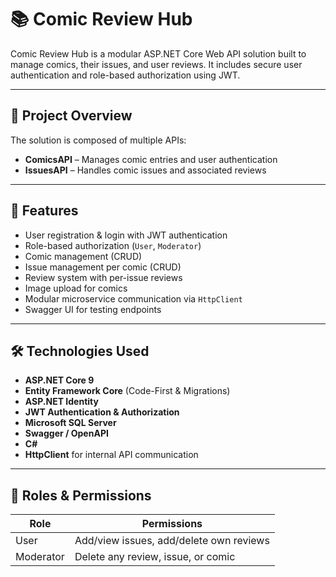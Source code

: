 # 📚 Comic Review Hub

Comic Review Hub is a modular ASP.NET Core Web API solution built to manage comics, their issues, and user reviews. It includes secure user authentication and role-based authorization using JWT.

---

## 🔧 Project Overview

The solution is composed of multiple APIs:

- **ComicsAPI** – Manages comic entries and user authentication
- **IssuesAPI** – Handles comic issues and associated reviews

---

## 🚀 Features

- User registration & login with JWT authentication
- Role-based authorization (`User`, `Moderator`)
- Comic management (CRUD)
- Issue management per comic (CRUD)
- Review system with per-issue reviews
- Image upload for comics
- Modular microservice communication via `HttpClient`
- Swagger UI for testing endpoints

---

## 🛠 Technologies Used

- **ASP.NET Core 9**
- **Entity Framework Core** (Code-First & Migrations)
- **ASP.NET Identity**
- **JWT Authentication & Authorization**
- **Microsoft SQL Server**
- **Swagger / OpenAPI**
- **C#**
- **HttpClient** for internal API communication

---

## 🧪 Roles & Permissions

| Role       | Permissions                                           |
|------------|--------------------------------------------------------|
| User       | Add/view issues, add/delete own reviews               |
| Moderator  | Delete any review, issue, or comic                    |


